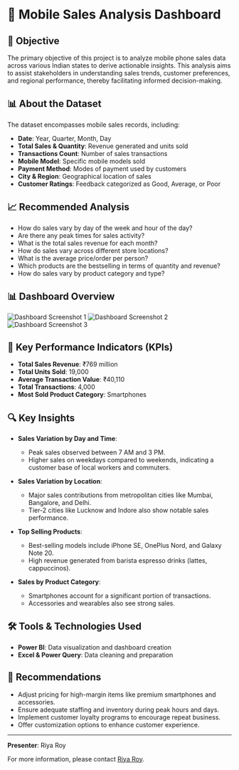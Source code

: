 # 📱 Mobile Sales Analysis Dashboard

## 🎯 Objective

The primary objective of this project is to analyze mobile phone sales data across various Indian states to derive actionable insights. This analysis aims to assist stakeholders in understanding sales trends, customer preferences, and regional performance, thereby facilitating informed decision-making.

## 📊 About the Dataset

The dataset encompasses mobile sales records, including:

- **Date**: Year, Quarter, Month, Day
- **Total Sales & Quantity**: Revenue generated and units sold
- **Transactions Count**: Number of sales transactions
- **Mobile Model**: Specific mobile models sold
- **Payment Method**: Modes of payment used by customers
- **City & Region**: Geographical location of sales
- **Customer Ratings**: Feedback categorized as Good, Average, or Poor

## 📈 Recommended Analysis

- How do sales vary by day of the week and hour of the day?
- Are there any peak times for sales activity?
- What is the total sales revenue for each month?
- How do sales vary across different store locations?
- What is the average price/order per person?
- Which products are the bestselling in terms of quantity and revenue?
- How do sales vary by product category and type?

## 📊 Dashboard Overview

![Dashboard Screenshot 1](Assets/Dashboard_Screenshot_1.png)
![Dashboard Screenshot 2](Assets/Dashboard_Screenshot_2.png)
![Dashboard Screenshot 3](Assets/Dashboard_Screenshot_3.png)

## 📌 Key Performance Indicators (KPIs)

- **Total Sales Revenue**: ₹769 million
- **Total Units Sold**: 19,000
- **Average Transaction Value**: ₹40,110
- **Total Transactions**: 4,000
- **Most Sold Product Category**: Smartphones

## 🔍 Key Insights

- **Sales Variation by Day and Time**:
  - Peak sales observed between 7 AM and 3 PM.
  - Higher sales on weekdays compared to weekends, indicating a customer base of local workers and commuters.

- **Sales Variation by Location**:
  - Major sales contributions from metropolitan cities like Mumbai, Bangalore, and Delhi.
  - Tier-2 cities like Lucknow and Indore also show notable sales performance.

- **Top Selling Products**:
  - Best-selling models include iPhone SE, OnePlus Nord, and Galaxy Note 20.
  - High revenue generated from barista espresso drinks (lattes, cappuccinos).

- **Sales by Product Category**:
  - Smartphones account for a significant portion of transactions.
  - Accessories and wearables also see strong sales.

## 🛠️ Tools & Technologies Used

- **Power BI**: Data visualization and dashboard creation
- **Excel & Power Query**: Data cleaning and preparation

## 📌 Recommendations

- Adjust pricing for high-margin items like premium smartphones and accessories.
- Ensure adequate staffing and inventory during peak hours and days.
- Implement customer loyalty programs to encourage repeat business.
- Offer customization options to enhance customer experience.

---

**Presenter**: Riya Roy

For more information, please contact [Riya Roy](mailto:riya.roy@example.com).

